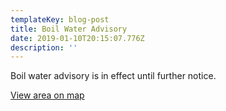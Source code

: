 ```yaml
---
templateKey: blog-post
title: Boil Water Advisory
date: 2019-01-10T20:15:07.776Z
description: ''
---
```

Boil water advisory is in effect until further notice.

[View area on map](/map?layer=Advisory&feature=0)
